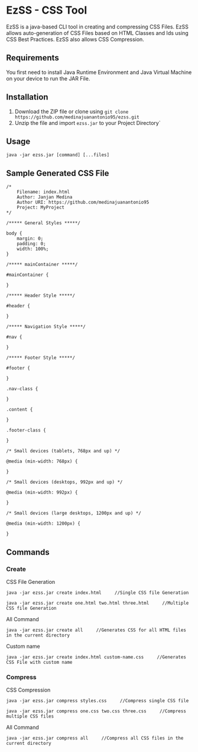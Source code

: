 # EzSS - CSS Tool

EzSS is a java-based CLI tool in creating and compressing CSS Files. EzSS allows auto-generation of CSS Files based on HTML Classes and Ids using CSS Best Practices. EzSS also allows CSS Compression. 

## Requirements

You first need to install Java Runtime Environment and Java Virtual Machine on your device to run the JAR File.

## Installation
1. Download the ZIP file or clone using `git clone https://github.com/medinajuanantonio95/ezss.git`
2. Unzip the file and import `ezss.jar` to your Project Directory`

## Usage

``` 
java -jar ezss.jar [command] [...files] 
```

## Sample Generated CSS File 

```
/*
    Filename: index.html
    Author: Janjan Medina
    Author URI: https://github.com/medinajuanantonio95
    Project: MyProject
*/

/***** General Styles *****/

body {
    margin: 0;
    padding: 0;
    width: 100%;
}

/***** mainContainer *****/

#mainContainer {

}

/***** Header Style *****/

#header {

}

/***** Navigation Style *****/

#nav {

}

/***** Footer Style *****/

#footer {

}

.nav-class {

}

.content {

}

.footer-class {

}

/* Small devices (tablets, 768px and up) */

@media (min-width: 768px) {

}

/* Small devices (desktops, 992px and up) */

@media (min-width: 992px) {

}

/* Small devices (large desktops, 1200px and up) */

@media (min-width: 1200px) {

}
```
## Commands

### Create

CSS File Generation
``` 
java -jar ezss.jar create index.html     //Single CSS file Generation 

java -jar ezss.jar create one.html two.html three.html     //Multiple CSS file Generation 
```

All Command
``` 
java -jar ezss.jar create all     //Generates CSS for all HTML files in the current directory
```

Custom name
``` 
java -jar ezss.jar create index.html custom-name.css     //Generates CSS File with custom name
```

### Compress

CSS Compression
``` 
java -jar ezss.jar compress styles.css     //Compress single CSS file

java -jar ezss.jar compress one.css two.css three.css     //Compress multiple CSS files
```

All Command
``` 
java -jar ezss.jar compress all     //Compress all CSS files in the current directory
```